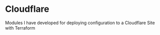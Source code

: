 # Cloudflare
Modules I have developed for deploying configuration to a Cloudflare Site with Terraform
